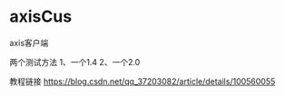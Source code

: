 # axisCus
axis客户端

两个测试方法
1、一个1.4
2、一个2.0

教程链接
https://blog.csdn.net/qq_37203082/article/details/100560055
